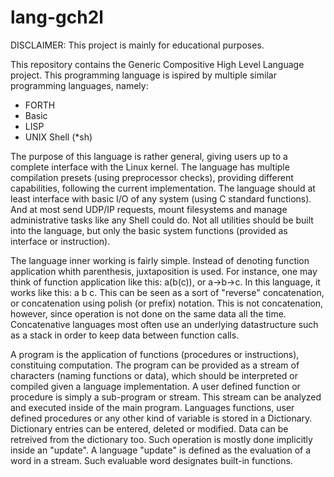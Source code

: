 # lang-gch2l

DISCLAIMER: This project is mainly for educational purposes. 


This repository contains the Generic Compositive High Level Language project.
This programming language is ispired by multiple similar programming languages, namely:
  - FORTH
  - Basic
  - LISP
  - UNIX Shell (*sh)
  
The purpose of this language is rather general, giving users up to a complete interface with the Linux kernel.
The language has multiple compilation presets (using preprocessor checks), providing different capabilities, following the current implementation.
The language should at least interface with basic I/O of any system (using C standard functions).
And at most send UDP/IP requests, mount filesystems and manage administrative tasks like any Shell could do.
Not all utilities should be built into the language, but only the basic system functions (provided as interface or instruction).


The language inner working is fairly simple. Instead of denoting function application whith parenthesis, juxtaposition is used.
For instance, one may think of function application like this: a(b(c)), or a->b->c. In this language, it works like this: a b c.
This can be seen as a sort of "reverse" concatenation, or concatenation using polish (or prefix) notation.
This is not concatenation, however, since operation is not done on the same data all the time.
Concatenative languages most often use an underlying datastructure such as a stack in order to keep data between function calls.

A program is the application of functions (procedures or instructions), constituing computation.
The program can be provided as a stream of characters (naming functions or data), which should be interpreted or compiled given a language implementation.
A user defined function or procedure is simply a sub-program or stream. This stream can be analyzed and executed inside of the main program.
Languages functions, user defined procedures or any other kind of variable is stored in a Dictionary.
Dictionary entries can be entered, deleted or modified. Data can be retreived from the dictionary too. Such operation is mostly done implicitly inside an "update".
A language "update" is defined as the evaluation of a word in a stream. Such evaluable word designates built-in functions.
